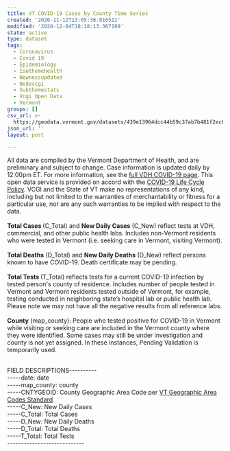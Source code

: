 ```yaml
---
title: VT COVID-19 Cases by County Time Series
created: '2020-11-12T13:05:36.916511'
modified: '2020-12-04T18:18:13.367199'
state: active
type: dataset
tags:
  - Coronavirus
  - Covid 19
  - Epidemiology
  - Isothemehealth
  - Newnessupdated
  - Nodevcgi
  - Subthemestats
  - Vcgi Open Data
  - Vermont
groups: []
csv_url: >-
  https://geodata.vermont.gov/datasets/439e13964dcc44b59c37ab7b481f2ec6_0.csv?outSR=%7B%22latestWkid%22%3A3857%2C%22wkid%22%3A102100%7D
json_url: ''
layout: post

---
```

<div>All data are compiled by the Vermont Department of Health, and are preliminary and subject to change. Case information is updated daily by 12:00pm ET. For more information, see the <a href='https://www.healthvermont.gov/response/infectious-disease/2019-novel-coronavirus' rel='nofollow ugc' target='_blank'>full VDH COVID-19 page</a>. This open data service is provided on accord with the <a href='https://maps.vcgi.vermont.gov/opendata/lifecycle/VCGI_COVID19_LifeCyclePolicy.pdf' rel='nofollow ugc' target='_blank'>COVID-19 Life Cycle Policy</a>. VCGI and the State of VT make no representations of any kind, including but not limited to the warranties of merchantability or fitness for a particular use, nor are any such warranties to be implied with respect to the data.<span style='font-weight:bold;'><br /></span></div><div><span style='font-weight:bold;'><br /></span></div><div><span style='font-weight:bold;'>Total Cases </span>(C_Total) and <span style='font-weight:bold;'>New Daily Cases</span> (C_New) reflect tests at VDH, commercial, and other public health labs. Includes non-Vermont residents who were tested in Vermont (i.e. seeking care in Vermont, visiting Vermont).<span style='font-weight:bold;'><br /></span></div><div><span style='font-weight:bold;'><br /></span></div><div><span style='font-weight:bold;'>Total Deaths</span> (D_Total) and <span style='font-weight:bold;'>New Daily Deaths</span> (D_New) reflect persons known to have COVID-19. Death certificate may be pending.<span style='font-weight:bold;'><br /></span></div><div><span style='font-weight:bold;'><br /></span></div><div><span style='font-weight:bold;'>Total Tests </span>(T_Total) reflects tests for a current COVID-19 
infection by tested person's county of residence. Includes number of people tested in Vermont and Vermont 
residents tested outside of Vermont, for example, testing conducted in 
neighboring state’s hospital lab or public health lab. Please note we 
may not have all the negative results from all reference labs.<br /><span style='font-weight:bold;'></span></div><div><span style='font-weight:bold;'><br /></span></div><div><span style='font-weight:bold;'>County</span> (map_county): People who tested positive for COVID-19 in Vermont while visiting or seeking care are included in the Vermont county where they were identified. Some cases may still be under investigation and county is not yet assigned. In these instances, Pending Validation is temporarily used.</div><div><br /><p></p>FIELD DESCRIPTIONS----------</div><div>-----date: date</div><div>-----map_county: county</div><div>-----CNTYGEOID: County Geographic Area Code per <a href='https://vcgi.vermont.gov/document/vt-geographic-area-codes-standard' rel='nofollow ugc' target='_blank'>VT Geographic Area Codes Standard</a><br /></div><div>-----C_New: New Daily Cases</div><div>-----C_Total: Total Cases</div><div>-----D_New: New Daily Deaths</div><div>-----D_Total: Total Deaths</div><div>-----T_Total: Total Tests</div><div>----------------------------<p></p></div>
